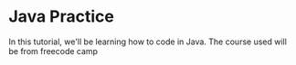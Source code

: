 # Java Practice

In this tutorial, we'll be learning how to code in Java.
The course used will be from freecode camp
